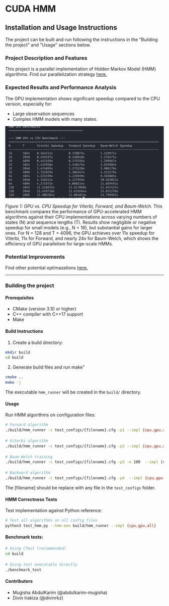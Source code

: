 # CUDA HMM

## Installation and Usage Instructions
The project can be built and run following the instructions in the "Building the project" and "Usage" sections below.

### Project Description and Features
This project is a parallel implementation of Hidden Markov Model (HMM) algorithms. Find our parallelization strategy [here.](https://docs.google.com/document/d/1zd5hZewnfNOuB6ldeuOxLj-NUDal9cU6siH8P-q5ZBU/edit?usp=sharing)


### Expected Results and Performance Analysis
The GPU implementation shows significant speedup compared to the CPU version, especially for:
- Large observation sequences
- Complex HMM models with many states.

![Benchmark tests.](https://github.com/divinrkz/cuda-hmm/blob/main/results/benchmark.png?raw=true)

*Figure 1: GPU vs. CPU Speedup for Viterbi, Forward, and Baum-Welch.*
This benchmark compares the performance of GPU-accelerated HMM algorithms against their CPU implementations across varying numbers of states (N) and sequence lengths (T). Results show negligible or negative speedup for small models (e.g., N = 16), but substantial gains for larger ones. For N = 128 and T = 4096, the GPU achieves over 11x speedup for Viterbi, 11x for Forward, and nearly 24x for Baum-Welch, which shows the efficiency of GPU parallelism for large-scale HMMs.


### Potential Improvements
Find other potential optimazations [here.](https://docs.google.com/document/d/1zd5hZewnfNOuB6ldeuOxLj-NUDal9cU6siH8P-q5ZBU/edit?usp=sharing)

----------------------
### Building the project
#### Prerequisites
- CMake (version 3.10 or higher)
- C++ compiler with C++17 support
- Make 

#### Build Instructions
1. Create a build directory:
```bash
mkdir build
cd build
```
2. Generate build files and run make"
```bash
cmake ..
make -j
```
The executable `hmm_runner` will be created in the `build/` directory.

#### Usage
Run HMM algorithms on configuration files:

```bash
# Forward algorithm
./build/hmm_runner -c test_configs/{filename}.cfg -p1 --impl {cpu,gpu,all}

# Viterbi algorithm  
./build/hmm_runner -c test_configs/{filename}.cfg -p2 --impl {cpu,gpu,all}

# Baum-Welch training
./build/hmm_runner -c test_configs/{filename}.cfg -p3 -n 100  --impl {cpu,gpu,all}

# Backward algorithm
./build/hmm_runner -c test_configs/{filename}.cfg -p4  --impl {cpu,gpu,all}
```
The [filename] should be replace with any file in the `test_configs` folder.

#### HMM Correctness Tests
Test implementation against Python reference:

```bash
# Test all algorithms on all config files
python3 test_hmm.py --hmm-exe build/hmm_runner --impl {cpu,gpu,all}
```

#### Benchmark tests:
```bash
# Using CTest (recommended)
cd build

# Using test executable directly
./benchmark_test 
```

#### Contributors
- Mugisha AbdulKarim (@abdulkarim-mugisha)
- Divin Irakiza (@divinrkz)